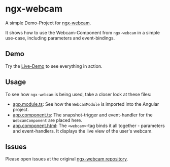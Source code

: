 # ngx-webcam
A simple Demo-Project for <a href="https://github.com/basst314/ngx-webcam">ngx-webcam</a>.

It shows how to use the Webcam-Component from `ngx-webcam` in a simple use-case, including parameters and event-bindings.

## Demo
Try the <a href="https://basst314.github.io/ngx-webcam/?">Live-Demo</a> to see everything in action.

## Usage
To see how `ngx-webcam` is being used, take a closer look at these files:
* <a href="https://github.com/basst314/ngx-webcam-demo/blob/master/src/app/app.module.ts">app.module.ts</a>: See how the `WebcamModule` is imported into the Angular project.
* <a href="https://github.com/basst314/ngx-webcam-demo/blob/master/src/app/app.component.ts">app.component.ts</a>: The snapshot-trigger and event-handler for the `WebcamComponent` are placed here.
* <a href="https://github.com/basst314/ngx-webcam-demo/blob/master/src/app/app.component.html">app.component.html</a>: The `<webcam>`-tag binds it all together - parameters and event-handlers. It displays the live view of the user's webcam.

## Issues
Please open issues at the original <a href="https://github.com/basst314/ngx-webcam">ngx-webcam repository</a>.

